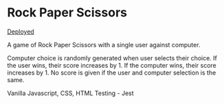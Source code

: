 # Rock Paper Scissors

[Deployed](https://r-p-s.surge.sh)

A game of Rock Paper Scissors with a single user against computer. 

Computer choice is randomly generated when user selects their choice. If the user wins, their score increases by 1. If the computer wins, their score increases by 1. No score is given if the user and computer selection is the same. 

Vanilla Javascript, CSS, HTML
Testing - Jest
